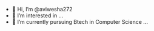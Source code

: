 - 👋 Hi, I’m @aviwesha272
- 👀 I’m interested in ...
- 🌱 I’m currently pursuing Btech in Computer Science ...



<!---
aviwesha272/aviwesha272 is a ✨ special ✨ repository because its `README.md` (this file) appears on your GitHub profile.
You can click the Preview link to take a look at your changes.
--->
